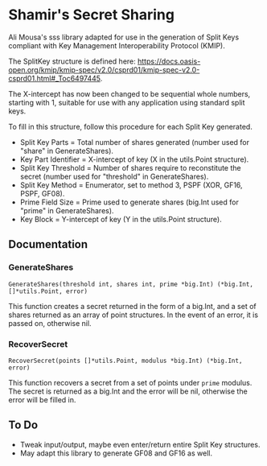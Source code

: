 # Shamir's Secret Sharing
Ali Mousa's sss library adapted for use in the generation of Split Keys compliant with Key Management Interoperability Protocol (KMIP).

The SplitKey structure is defined here: https://docs.oasis-open.org/kmip/kmip-spec/v2.0/csprd01/kmip-spec-v2.0-csprd01.html#_Toc6497445.

The X-intercept has now been changed to be sequential whole numbers, starting with 1, suitable for use with any application using standard split keys.

To fill in this structure, follow this procedure for each Split Key generated.
* Split Key Parts = Total number of shares generated (number used for "share" in GenerateShares).
* Key Part Identifier = X-intercept of key (X in the utils.Point structure).
* Split Key Threshold = Number of shares require to reconstitute the secret (number used for "threshold" in GenerateShares).
* Split Key Method = Enumerator, set to method 3, PSPF (XOR, GF16, PSPF, GF08).
* Prime Field Size = Prime used to generate shares (big.Int used for "prime" in GenerateShares).
* Key Block = Y-intercept of key (Y in the utils.Point structure).

## Documentation

### GenerateShares

`GenerateShares(threshold int, shares int, prime *big.Int) (*big.Int, []*utils.Point, error)`

This function creates a secret returned in the form of a big.Int, and a set of shares returned as an array of point structures.  In the event of an error, it is passed on, otherwise nil.

### RecoverSecret

`RecoverSecret(points []*utils.Point, modulus *big.Int) (*big.Int, error)`

This function recovers a secret from a set of points under `prime` modulus. The secret is returned as a big.Int and the error will be nil, otherwise the error will be filled in.

## To Do
* Tweak input/output, maybe even enter/return entire Split Key structures.
* May adapt this library to generate GF08 and GF16 as well.